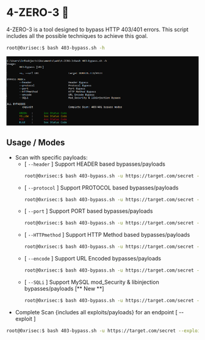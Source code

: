 # 4-ZERO-3 🚀

4-ZERO-3 is a tool designed to bypass HTTP 403/401 errors. This script includes all the possible techniques to achieve this goal.

```bash
root@0xrisec:$ bash 403-bypass.sh -h
```
<img src="img/403-help.png" alt="4-ZERO-3" width="1000px">

## Usage / Modes

- Scan with specific payloads:
  * [ `--header` ] Support HEADER based bypasses/payloads
    ```bash
    root@0xrisec:$ bash 403-bypass.sh -u https://target.com/secret --header
    ```
  * [ `--protocol` ] Support PROTOCOL based bypasses/payloads
    ```bash
    root@0xrisec:$ bash 403-bypass.sh -u https://target.com/secret --protocol
    ```
  * [ `--port` ] Support PORT based bypasses/payloads
    ```bash
    root@0xrisec:$ bash 403-bypass.sh -u https://target.com/secret --port
    ```
  * [ `--HTTPmethod` ] Support HTTP Method based bypasses/payloads
    ```bash
    root@0xrisec:$ bash 403-bypass.sh -u https://target.com/secret --HTTPmethod
    ```
  * [ `--encode` ] Support URL Encoded bypasses/payloads
    ```bash
    root@0xrisec:$ bash 403-bypass.sh -u https://target.com/secret --encode
    ```
  * [ `--SQLi` ] Support MySQL mod_Security & libinjection bypasses/payloads [** New **]
    ```bash
    root@0xrisec:$ bash 403-bypass.sh -u https://target.com/secret --SQLi
    ```
- Complete Scan {includes all exploits/payloads} for an endpoint [ --exploit ]
```bash
root@0xrisec:$ bash 403-bypass.sh -u https://target.com/secret --exploit
```
